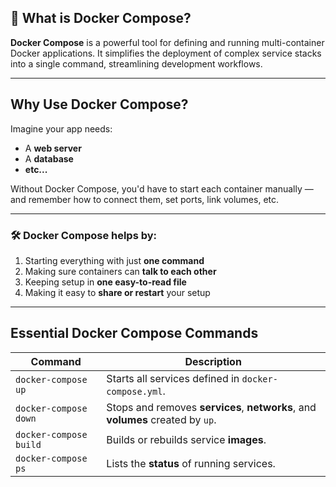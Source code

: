 
## 📌 What is Docker Compose?

**Docker Compose** is a powerful tool for defining and running multi-container Docker applications. It simplifies the deployment of complex service stacks into a single command, streamlining development workflows.

---

##  Why Use Docker Compose? 

Imagine your app needs:

- A **web server**
- A **database**
- **etc...**

Without Docker Compose, you'd have to start each container manually — and remember how to connect them, set ports, link volumes, etc.

---

### 🛠️ Docker Compose helps by:

1) Starting everything with just **one command**  
2) Making sure containers can **talk to each other**  
3) Keeping setup in **one easy-to-read file**  
4) Making it easy to **share or restart** your setup

---

##  Essential Docker Compose Commands

| Command | Description |
|--------|-------------|
| `docker-compose up` | Starts all services defined in `docker-compose.yml`. |
| `docker-compose down` | Stops and removes **services**, **networks**, and **volumes** created by `up`. |
| `docker-compose build` | Builds or rebuilds service **images**. |
| `docker-compose ps` | Lists the **status** of running services. |
